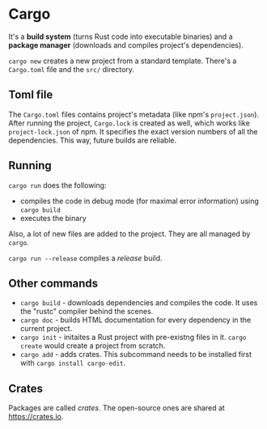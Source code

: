 # Cargo

It's a **build system** (turns Rust code into executable binaries) and a
**package manager** (downloads and compiles project's dependencies).

`cargo new` creates a new project from a standard template. There's a
`Cargo.toml` file and the `src/` directory.

## Toml file

The `Cargo.toml` files contains project's metadata (like npm's `project.json`).
After running the project, `Cargo.lock` is created as well, which works like
`project-lock.json` of npm. It specifies the exact version numbers of all the
dependencies. This way, future builds are reliable.

## Running

`cargo run` does the following:

- compiles the code in debug mode (for maximal error information) using `cargo
  build`
- executes the binary

Also, a lot of new files are added to the project. They are all managed by
`cargo`.

`cargo run --release` compiles a *release* build.

## Other commands

- `cargo build` - downloads dependencies and compiles the code. It uses the "rustc" compiler behind the scenes.
- `cargo doc` -
builds HTML documentation for every dependency in the current project.
- `cargo init` - initaites a Rust project with pre-existng files in it. `cargo create` would create a project from scratch.
- `cargo add` - adds crates. This subcommand needs to be installed first with `cargo install cargo-edit`.

## Crates

Packages are called *crates*. The open-source ones are shared at https://crates.io.